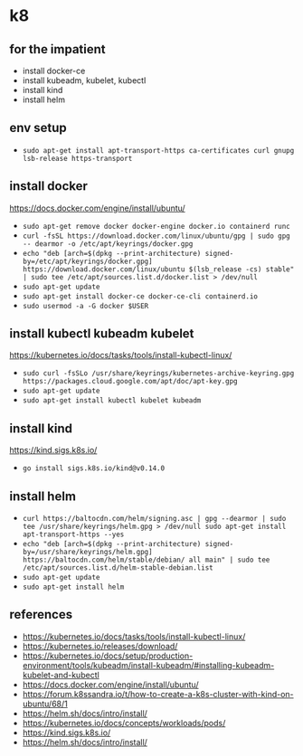 # k8


## for the impatient

* install docker-ce
* install kubeadm, kubelet, kubectl
* install kind
* install helm

## env setup

* `sudo apt-get install apt-transport-https ca-certificates curl gnupg lsb-release https-transport`

## install docker

https://docs.docker.com/engine/install/ubuntu/

* `sudo apt-get remove docker docker-engine docker.io containerd runc`
* `curl -fsSL https://download.docker.com/linux/ubuntu/gpg | sudo gpg -- dearmor -o /etc/apt/keyrings/docker.gpg`
* `echo "deb [arch=$(dpkg --print-architecture) signed-by=/etc/apt/keyrings/docker.gpg] https://download.docker.com/linux/ubuntu $(lsb_release -cs) stable" | sudo tee /etc/apt/sources.list.d/docker.list > /dev/null`
* `sudo apt-get update`
* `sudo apt-get install docker-ce docker-ce-cli containerd.io`
* `sudo usermod -a -G docker $USER`

## install kubectl kubeadm kubelet

https://kubernetes.io/docs/tasks/tools/install-kubectl-linux/

* `sudo curl -fsSLo /usr/share/keyrings/kubernetes-archive-keyring.gpg https://packages.cloud.google.com/apt/doc/apt-key.gpg`
* `sudo apt-get update`
* `sudo apt-get install kubectl kubelet kubeadm`


## install kind

https://kind.sigs.k8s.io/

* `go install sigs.k8s.io/kind@v0.14.0`

## install helm

* `curl https://baltocdn.com/helm/signing.asc | gpg --dearmor | sudo tee /usr/share/keyrings/helm.gpg > /dev/null
sudo apt-get install apt-transport-https --yes`
* `echo "deb [arch=$(dpkg --print-architecture) signed-by=/usr/share/keyrings/helm.gpg] https://baltocdn.com/helm/stable/debian/ all main" | sudo tee /etc/apt/sources.list.d/helm-stable-debian.list`
* `sudo apt-get update`
* `sudo apt-get install helm`

## references

* https://kubernetes.io/docs/tasks/tools/install-kubectl-linux/
* https://kubernetes.io/releases/download/
* https://kubernetes.io/docs/setup/production-environment/tools/kubeadm/install-kubeadm/#installing-kubeadm-kubelet-and-kubectl
* https://docs.docker.com/engine/install/ubuntu/
* https://forum.k8ssandra.io/t/how-to-create-a-k8s-cluster-with-kind-on-ubuntu/68/1
* https://helm.sh/docs/intro/install/
* https://kubernetes.io/docs/concepts/workloads/pods/
* https://kind.sigs.k8s.io/
* https://helm.sh/docs/intro/install/
